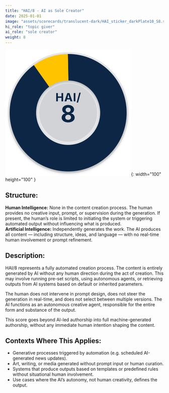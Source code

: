 ```yaml
---
title: "HAI/8 - AI as Sole Creator"
date: 2025-01-01
image: "assets/scorecards/translucent-dark/HAI_sticker_darkPlate10_S8.svg"
hi_role: "topic giver"
ai_role: "sole creator"
weight: 8
---
```


![HAI Score 8](/assets/scorecards/translucent-dark/HAI_sticker_darkPlate10_S8.svg){: width="100" height="100" }

## Structure:
**Human Intelligence:** None in the content creation process. The human provides no creative input, prompt, or supervision during the generation. If present, the human’s role is limited to initiating the system or triggering automated output without influencing what is produced.\
**Artificial Intelligence:** Independently generates the work. The AI produces all content — including structure, ideas, and language — with no real-time human involvement or prompt refinement.

## Description:
HAI/8 represents a fully automated creation process. The content is entirely generated by AI without any human direction during the act of creation. This may involve running pre-set scripts, using autonomous agents, or retrieving outputs from AI systems based on default or inherited parameters.

The human does not intervene in prompt design, does not steer the generation in real-time, and does not select between multiple versions. The AI functions as an autonomous creative agent, responsible for the entire form and substance of the output.

This score goes beyond AI-led authorship into full machine-generated authorship, without any immediate human intention shaping the content.

## Contexts Where This Applies:
- Generative processes triggered by automation (e.g. scheduled AI-generated news updates).
- Art, writing, or media generated without prompt input or human curation.
- Systems that produce outputs based on templates or predefined rules without situational human involvement.
- Use cases where the AI’s autonomy, not human creativity, defines the output.
